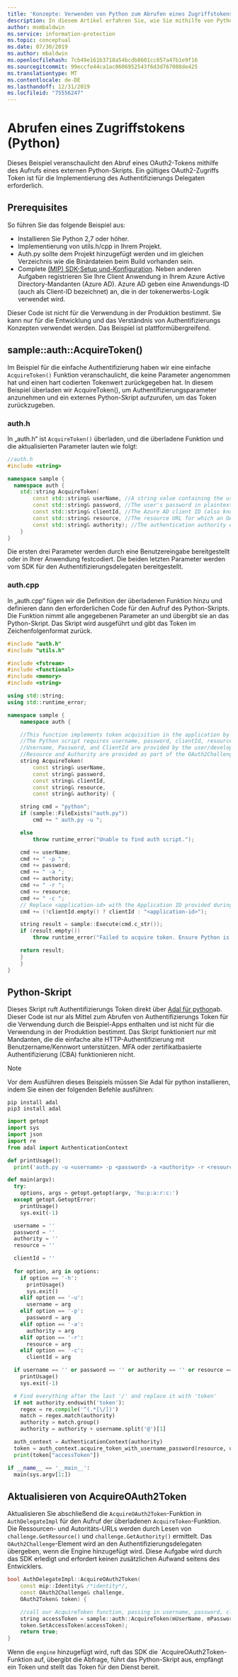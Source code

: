 ```yaml
---
title: 'Konzepte: Verwenden von Python zum Abrufen eines Zugriffstokens'
description: In diesem Artikel erfahren Sie, wie Sie mithilfe von Python ein OAuth2-Zugriffstoken abrufen. Dieser Aufruf ist für die Implementierung des Authentifizierungsdelegaten erforderlich.
author: msmbaldwin
ms.service: information-protection
ms.topic: conceptual
ms.date: 07/30/2019
ms.author: mbaldwin
ms.openlocfilehash: 7cb49e161b3718a54bcdb8601cc857a47b1e9f16
ms.sourcegitcommit: 99eccfe44ca1ac0606952543f6d3d767088de425
ms.translationtype: MT
ms.contentlocale: de-DE
ms.lasthandoff: 12/31/2019
ms.locfileid: "75556247"
---
```

# <a name="acquire-an-access-token-python"></a>Abrufen eines Zugriffstokens (Python)

Dieses Beispiel veranschaulicht den Abruf eines OAuth2-Tokens mithilfe des Aufrufs eines externen Python-Skripts. Ein gültiges OAuth2-Zugriffs Token ist für die Implementierung des Authentifizierungs Delegaten erforderlich.

## <a name="prerequisites"></a>Prerequisites

So führen Sie das folgende Beispiel aus:

- Installieren Sie Python 2,7 oder höher.
- Implementierung von utils.h/cpp in Ihrem Projekt. 
- Auth.py sollte dem Projekt hinzugefügt werden und im gleichen Verzeichnis wie die Binärdateien beim Build vorhanden sein.
- Complete [(MIP) SDK-Setup und-Konfiguration](setup-configure-mip.md). Neben anderen Aufgaben registrieren Sie Ihre Client Anwendung in Ihrem Azure Active Directory-Mandanten (Azure AD). Azure AD geben eine Anwendungs-ID (auch als Client-ID bezeichnet) an, die in der tokenerwerbs-Logik verwendet wird.

Dieser Code ist nicht für die Verwendung in der Produktion bestimmt. Sie kann nur für die Entwicklung und das Verständnis von Authentifizierungs Konzepten verwendet werden. Das Beispiel ist plattformübergreifend.

## <a name="sampleauthacquiretoken"></a>sample::auth::AcquireToken()

Im Beispiel für die einfache Authentifizierung haben wir eine einfache `AcquireToken()` Funktion veranschaulicht, die keine Parameter angenommen hat und einen hart codierten Tokenwert zurückgegeben hat. In diesem Beispiel überladen wir AcquireToken(), um Authentifizierungsparameter anzunehmen und ein externes Python-Skript aufzurufen, um das Token zurückzugeben.

### <a name="authh"></a>auth.h

In „auth.h“ ist `AcquireToken()` überladen, und die überladene Funktion und die aktualisierten Parameter lauten wie folgt:

```cpp
//auth.h
#include <string>

namespace sample {
  namespace auth {    
    std::string AcquireToken(
        const std::string& userName, //A string value containing the user's UPN.
        const std::string& password, //The user's password in plaintext
        const std::string& clientId, //The Azure AD client ID (also known as Application ID) of your application.
        const std::string& resource, //The resource URL for which an OAuth2 token is required. Provided by challenge object.
        const std::string& authority); //The authentication authority endpoint. Provided by challenge object.
    }
}
```

Die ersten drei Parameter werden durch eine Benutzereingabe bereitgestellt oder in Ihrer Anwendung festcodiert. Die beiden letzten Parameter werden vom SDK für den Authentifizierungsdelegaten bereitgestellt. 


### <a name="authcpp"></a>auth.cpp

In „auth.cpp“ fügen wir die Definition der überladenen Funktion hinzu und definieren dann den erforderlichen Code für den Aufruf des Python-Skripts. Die Funktion nimmt alle angegebenen Parameter an und übergibt sie an das Python-Skript. Das Skript wird ausgeführt und gibt das Token im Zeichenfolgenformat zurück.

```cpp
#include "auth.h"
#include "utils.h"

#include <fstream>
#include <functional>
#include <memory>
#include <string>

using std::string;
using std::runtime_error;

namespace sample {
    namespace auth {

    //This function implements token acquisition in the application by calling an external Python script.
    //The Python script requires username, password, clientId, resource, and authority.
    //Username, Password, and ClientId are provided by the user/developer
    //Resource and Authority are provided as part of the OAuth2Challenge object that is passed in by the SDK to the AuthDelegate.
    string AcquireToken(
        const string& userName,
        const string& password,
        const string& clientId,
        const string& resource,
        const string& authority) {

    string cmd = "python";
    if (sample::FileExists("auth.py"))
        cmd += " auth.py -u ";

    else
        throw runtime_error("Unable to find auth script.");

    cmd += userName;
    cmd += " -p ";
    cmd += password;
    cmd += " -a ";
    cmd += authority;
    cmd += " -r ";
    cmd += resource;
    cmd += " -c ";
    // Replace <application-id> with the Application ID provided during your Azure AD application registration.
    cmd += (!clientId.empty() ? clientId : "<application-id>");

    string result = sample::Execute(cmd.c_str());
    if (result.empty())
        throw runtime_error("Failed to acquire token. Ensure Python is installed correctly.");

    return result;
    }
    }
}

```

## <a name="python-script"></a>Python-Skript

Dieses Skript ruft Authentifizierungs Token direkt über [Adal für python](https://github.com/AzureAD/azure-activedirectory-library-for-python)ab. Dieser Code ist nur als Mittel zum Abrufen von Authentifizierungs Token für die Verwendung durch die Beispiel-Apps enthalten und ist nicht für die Verwendung in der Produktion bestimmt. Das Skript funktioniert nur mit Mandanten, die die einfache alte HTTP-Authentifizierung mit Benutzername/Kennwort unterstützen. MFA oder zertifikatbasierte Authentifizierung (CBA) funktionieren nicht.

> [!NOTE] 
> Vor dem Ausführen dieses Beispiels müssen Sie Adal für python installieren, indem Sie einen der folgenden Befehle ausführen:

```shell
pip install adal
pip3 install adal
```

```python
import getopt
import sys
import json
import re
from adal import AuthenticationContext

def printUsage():
  print('auth.py -u <username> -p <password> -a <authority> -r <resource> -c <clientId>')

def main(argv):
  try:
    options, args = getopt.getopt(argv, 'hu:p:a:r:c:')
  except getopt.GetoptError:
    printUsage()
    sys.exit(-1)

  username = ''
  password = ''
  authority = ''
  resource = ''

  clientId = ''
    
  for option, arg in options:
    if option == '-h':
      printUsage()
      sys.exit()
    elif option == '-u':
      username = arg
    elif option == '-p':
      password = arg
    elif option == '-a':
      authority = arg
    elif option == '-r':
      resource = arg
    elif option == '-c':
      clientId = arg

  if username == '' or password == '' or authority == '' or resource == '' or clientId == '':
    printUsage()
    sys.exit(-1)

  # Find everything after the last '/' and replace it with 'token'
  if not authority.endswith('token'):
    regex = re.compile('^(.*[\/])')
    match = regex.match(authority)
    authority = match.group()
    authority = authority + username.split('@')[1]

  auth_context = AuthenticationContext(authority)
  token = auth_context.acquire_token_with_username_password(resource, username, password, clientId)
  print(token["accessToken"])

if __name__ == '__main__':  
  main(sys.argv[1:])
```

## <a name="update-acquireoauth2token"></a>Aktualisieren von AcquireOAuth2Token

Aktualisieren Sie abschließend die `AcquireOAuth2Token`-Funktion in `AuthDelegateImpl` für den Aufruf der überladenen `AcquireToken`-Funktion. Die Ressourcen- und Autoritäts-URLs werden durch Lesen von `challenge.GetResource()` und `challenge.GetAuthority()` ermittelt. Das `OAuth2Challenge`-Element wird an den Authentifizierungsdelegaten übergeben, wenn die Engine hinzugefügt wird. Diese Aufgabe wird durch das SDK erledigt und erfordert keinen zusätzlichen Aufwand seitens des Entwicklers. 

```cpp
bool AuthDelegateImpl::AcquireOAuth2Token(
    const mip::Identity& /*identity*/,
    const OAuth2Challenge& challenge,
    OAuth2Token& token) {

    //call our AcquireToken function, passing in username, password, clientId, and getting the resource/authority from the OAuth2Challenge object
    string accessToken = sample::auth::AcquireToken(mUserName, mPassword, mClientId, challenge.GetResource(), challenge.GetAuthority());
    token.SetAccessToken(accessToken);
    return true;
}
```

Wenn die `engine` hinzugefügt wird, ruft das SDK die `AcquireOAuth2Token-Funktion auf, übergibt die Abfrage, führt das Python-Skript aus, empfängt ein Token und stellt das Token für den Dienst bereit.


